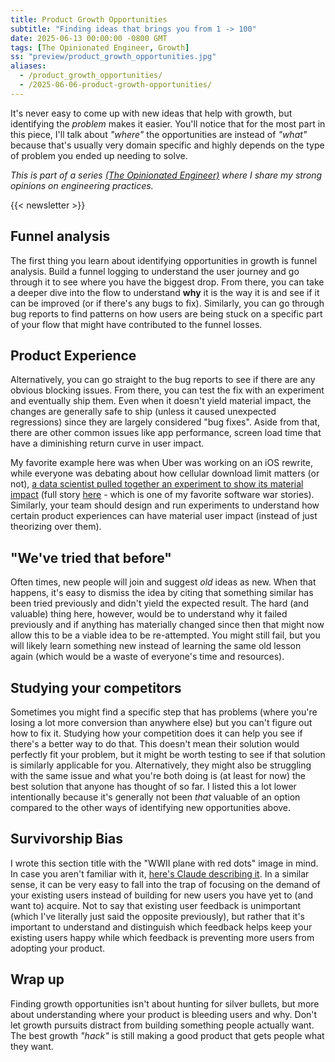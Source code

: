 ```yaml
---
title: Product Growth Opportunities
subtitle: "Finding ideas that brings you from 1 -> 100"
date: 2025-06-13 00:00:00 -0800 GMT
tags: [The Opinionated Engineer, Growth]
ss: "preview/product_growth_opportunities.jpg"
aliases:
  - /product_growth_opportunities/
  - /2025-06-06-product-growth-opportunities/
---
```


It's never easy to come up with new ideas that help with growth, but identifying the _problem_ makes it easier. You'll notice that for the most part in this piece, I'll talk about _"where"_ the opportunities are instead of _"what"_ because that's usually very domain specific and highly depends on the type of problem you ended up needing to solve.

_This is part of a series [(The Opinionated Engineer)](/blog/2025-05-04-the-opinionated-engineer/) where I share my strong opinions on engineering practices._

{{< newsletter >}}

## Funnel analysis

The first thing you learn about identifying opportunities in growth is funnel analysis. Build a funnel logging to understand the user journey and go through it to see where you have the biggest drop. From there, you can take a deeper dive into the flow to understand **why** it is the way it is and see if it can be improved (or if there's any bugs to fix). Similarly, you can go through bug reports to find patterns on how users are being stuck on a specific part of your flow that might have contributed to the funnel losses.

## Product Experience

Alternatively, you can go straight to the bug reports to see if there are any obvious blocking issues. From there, you can test the fix with an experiment and eventually ship them. Even when it doesn't yield material impact, the changes are generally safe to ship (unless it caused unexpected regressions) since they are largely considered "bug fixes". Aside from that, there are other common issues like app performance, screen load time that have a diminishing return curve in user impact.

My favorite example here was when Uber was working on an iOS rewrite, while everyone was debating about how cellular download limit matters (or not), [a data scientist pulled together an experiment to show its material impact](https://x.com/StanTwinB/status/1336929240516710400) (full story [here](https://threadreaderapp.com/thread/1336890442768547845.html) - which is one of my favorite software war stories). Similarly, your team should design and run experiments to understand how certain product experiences can have material user impact (instead of just theorizing over them).

## "We've tried that before"

Often times, new people will join and suggest _old_ ideas as new. When that happens, it's easy to dismiss the idea by citing that something similar has been tried previously and didn't yield the expected result. The hard (and valuable) thing here, however, would be to understand why it failed previously and if anything has materially changed since then that might now allow this to be a viable idea to be re-attempted. You might still fail, but you will likely learn something new instead of learning the same old lesson again (which would be a waste of everyone's time and resources).

## Studying your competitors

Sometimes you might find a specific step that has problems (where you're losing a lot more conversion than anywhere else) but you can't figure out how to fix it. Studying how your competition does it can help you see if there's a better way to do that. This doesn't mean their solution would perfectly fit your problem, but it might be worth testing to see if that solution is similarly applicable for you. Alternatively, they might also be struggling with the same issue and what you're both doing is (at least for now) the best solution that anyone has thought of so far. I listed this a lot lower intentionally because it's generally not been _that_ valuable of an option compared to the other ways of identifying new opportunities above.

## Survivorship Bias

I wrote this section title with the "WWII plane with red dots" image in mind. In case you aren't familiar with it, [here's Claude describing it](https://claude.ai/share/7d06cfc9-95e7-4474-aae4-b56a6c6d3c99). In a similar sense, it can be very easy to fall into the trap of focusing on the demand of your existing users instead of building for new users you have yet to (and want to) acquire. Not to say that existing user feedback is unimportant (which I've literally just said the opposite previously), but rather that it's important to understand and distinguish which feedback helps keep your existing users happy while which feedback is preventing more users from adopting your product.

## Wrap up

Finding growth opportunities isn't about hunting for silver bullets, but more about understanding where your product is bleeding users and why. Don't let growth pursuits distract from building something people actually want. The best growth _"hack"_ is still making a good product that gets people what they want.